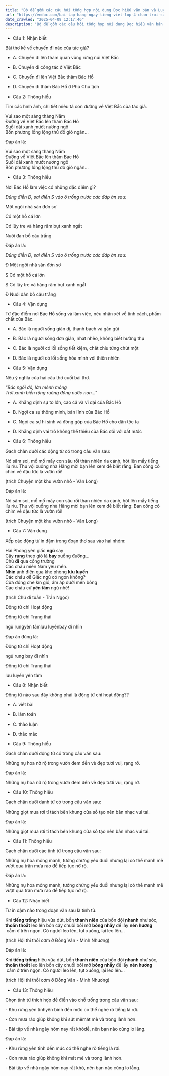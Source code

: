 ```yaml
---
title: "Bộ đề gồm các câu hỏi tổng hợp nội dung Đọc hiểu văn bản và Luyện từ và câu được học ở Tuần 11 trong chương trình Tiếng Việt lớp 4 Tập 1 Chân trời sáng tạo."
url: "https://vndoc.com/bai-tap-hang-ngay-tieng-viet-lop-4-chan-troi-sang-tao-tuan-11-thu-3-331817"
date_crawled: "2025-04-09 12:17:46"
description: "Bộ đề gồm các câu hỏi tổng hợp nội dung Đọc hiểu văn bản và Luyện từ và câu được học ở Tuần 11 trong chương trình Tiếng Việt lớp 4 Tập 1 Chân trời sáng tạo."
---
```


* Câu 1:  Nhận biết

Bài thơ kể về chuyến đi nào của tác giả?

  * A. Chuyến đi lên tham quan vùng rừng núi Việt Bắc 
  * B. Chuyến đi công tác ở Việt Bắc 
  * C. Chuyến đi lên Việt Bắc thăm Bác Hồ 
  * D. Chuyến đi thăm Bác Hồ ở Phủ Chủ tịch 



* Câu 2:  Thông hiểu

Tìm các hình ảnh, chi tiết miêu tả con đường về Việt Bắc của tác giả.

Vui sao một sáng tháng Năm  
Đường về Việt Bắc lên thăm Bác Hồ  
Suối dài xanh mướt nương ngô  
Bốn phương lồng lộng thủ đô gió ngàn...

Đáp án là:

Vui sao một sáng tháng Năm  
Đường về Việt Bắc lên thăm Bác Hồ  
Suối dài xanh mướt nương ngô  
Bốn phương lồng lộng thủ đô gió ngàn...

* Câu 3:  Thông hiểu

Nơi Bác Hồ làm việc có những đặc điểm gì?

_Đúng điền Đ, sai điền S vào ô trống trước các đáp án sau:_

Một ngôi nhà sàn đơn sơ

Có một hồ cá lớn

Có lũy tre và hàng râm bụt xanh ngắt

Nuôi đàn bồ câu trắng

Đáp án là:

_Đúng điền Đ, sai điền S vào ô trống trước các đáp án sau:_

Đ Một ngôi nhà sàn đơn sơ

S Có một hồ cá lớn

S Có lũy tre và hàng râm bụt xanh ngắt

Đ Nuôi đàn bồ câu trắng

* Câu 4:  Vận dụng

Từ đặc điểm nơi Bác Hồ sống và làm việc, nêu nhận xét về tính cách, phẩm chất của Bác.

  * A. Bác là người sống giản dị, thanh bạch và gần gũi 
  * B. Bác là người sống đơn giản, nhạt nhẽo, không biết hưởng thụ 
  * C. Bác là người có lối sống tiết kiệm, chắt chiu từng chút một 
  * D. Bác là người có lối sống hòa mình với thiên nhiên 



* Câu 5:  Vận dụng

Nêu ý nghĩa của hai câu thơ cuối bài thơ.

_"Bác ngồi đó, lớn mênh mông_  
 _Trời xanh biển rộng ruộng đồng nước non..."_

  * A. Khẳng định sự to lớn, cao cả và vĩ đại của Bác Hồ 
  * B. Ngợi ca sự thông minh, bản lĩnh của Bác Hồ 
  * C. Ngợi ca sự hi sinh và đóng góp của Bác Hồ cho dân tộc ta 
  * D. Khẳng định vai trò không thể thiếu của Bác đối với đất nước 



* Câu 6:  Thông hiểu

Gạch chân dưới các động từ có trong câu văn sau:

Nó săm soi, mổ mổ mấy con sâu rồi thản nhiên rỉa cánh, hót lên mấy tiếng líu ríu. Thu vội xuống nhà Hằng mời bạn lên xem để biết rằng: Ban công có chim về đậu tức là vườn rồi!

(trích Chuyện một khu vườn nhỏ - Văn Long)

Đáp án là:

Nó săm soi, mổ mổ mấy con sâu rồi thản nhiên rỉa cánh, hót lên mấy tiếng líu ríu. Thu vội xuống nhà Hằng mời bạn lên xem để biết rằng: Ban công có chim về đậu tức là vườn rồi!

(trích Chuyện một khu vườn nhỏ - Văn Long)

* Câu 7:  Vận dụng

Xếp các động từ in đậm trong đoạn thơ sau vào hai nhóm:

Hải Phòng yên giấc **ngủ** say  
Cây **rung** theo gió lá **bay** xuống đường…  
Chú **đi** qua cổng trường  
Các cháu miền Nam yêu mến.  
**Nhìn** ánh điện qua khe phòng **lưu luyến**  
Các cháu ơi! Giấc ngủ có ngon không?  
Cửa đóng che kín gió, ấm áp dưới mền bông  
Các cháu cứ **yên tâm** ngủ nhé!

(trích Chú đi tuần - Trần Ngọc)

Động từ chỉ Hoạt động

Động từ chỉ Trạng thái

ngủ rungyên tâmlưu luyếnbay đi nhìn

Đáp án đúng là:

Động từ chỉ Hoạt động

ngủ rung bay đi nhìn

Động từ chỉ Trạng thái

lưu luyến yên tâm

* Câu 8:  Nhận biết

Động từ nào sau đây không phải là động từ chỉ hoạt động??

  * A. viết bài 
  * B. làm toán 
  * C. thảo luận 
  * D. thắc mắc 



* Câu 9:  Thông hiểu

Gạch chân dưới động từ có trong câu văn sau:

Những nụ hoa nở rộ trong vườn đem đến vẻ đẹp tươi vui, rạng rỡ.

Đáp án là:

Những nụ hoa nở rộ trong vườn đem đến vẻ đẹp tươi vui, rạng rỡ.

* Câu 10:  Thông hiểu

Gạch chân dưới danh từ có trong câu văn sau:

Những giọt mưa rơi tí tách bên khung cửa sổ tạo nên bản nhạc vui tai.

Đáp án là:

Những giọt mưa rơi tí tách bên khung cửa sổ tạo nên bản nhạc vui tai.

* Câu 11:  Thông hiểu

Gạch chân dưới các tính từ trong câu văn sau:

Những nụ hoa mỏng manh, tưởng chừng yếu đuối nhưng lại có thể mạnh mẽ vượt qua trận mưa rào để tiếp tục nở rộ.

Đáp án là:

Những nụ hoa mỏng manh, tưởng chừng yếu đuối nhưng lại có thể mạnh mẽ vượt qua trận mưa rào để tiếp tục nở rộ.

* Câu 12:  Nhận biết

Từ in đậm nào trong đoạn văn sau là tính từ:

Khi **tiếng trống** hiệu vừa dứt, bốn **thanh niên** của bốn đội **nhanh** như sóc, **thoăn thoắt** leo lên bốn cây chuối bôi mỡ **bóng nhẫy** để lấy **nén hương**  cắm ở trên ngọn. Có người leo lên, tụt xuống, lại leo lên…

(trích Hội thi thổi cơm ở Đồng Vân - Minh Nhương)

Đáp án là:

Khi **tiếng trống** hiệu vừa dứt, bốn **thanh niên** của bốn đội **nhanh** như sóc, **thoăn thoắt** leo lên bốn cây chuối bôi mỡ **bóng nhẫy** để lấy **nén hương**  cắm ở trên ngọn. Có người leo lên, tụt xuống, lại leo lên…

(trích Hội thi thổi cơm ở Đồng Vân - Minh Nhương)

* Câu 13:  Thông hiểu

Chọn tính từ thích hợp để điền vào chỗ trống trong câu văn sau:

\- Khu rừng yên tĩnhyên bình đến mức có thể nghe rõ tiếng lá rơi.

\- Cơn mưa rào giúp không khí sứt mẻmát mẻ và trong lành hơn.

\- Bài tập về nhà ngày hôm nay rất khódễ, nên bạn nào cũng lo lắng.

Đáp án là:

\- Khu rừng yên tĩnh đến mức có thể nghe rõ tiếng lá rơi.

\- Cơn mưa rào giúp không khí mát mẻ và trong lành hơn.

\- Bài tập về nhà ngày hôm nay rất khó, nên bạn nào cũng lo lắng.
